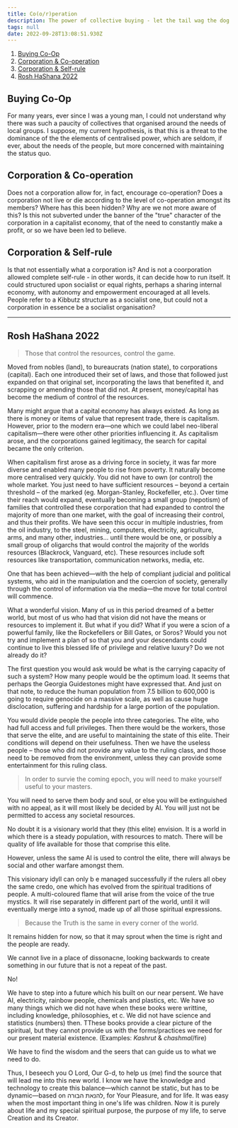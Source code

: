 ```yaml
---
title: Co(o/r)peration
description: The power of collective buying - let the tail wag the dog.
tags: null
date: 2022-09-28T13:08:51.930Z
---
```


1. [Buying Co-Op](#buying-co-op)
2. [Corporation & Co-operation](#corporation--co-operation)
3. [Corporation & Self-rule](#corporation--self-rule)
4. [Rosh HaShana 2022](#rosh-hashana-2022)

## Buying Co-Op

For many years, ever since I was a young man, I could not understand why there was such a paucity of collectives that organised around the needs of local groups. I suppose, my current hypothesis, is that this is a threat to the dominance of the the elements of centralised power, which are seldom, if ever, about the needs of the people, but more concerned with maintaining the status quo.

## Corporation & Co-operation

Does not a corporation allow for, in fact, encourage co-operation? Does a corporation not live or die according to the level of co-operation amongst its members? Where has this been hidden? Why are we not more aware of this? Is this not subverted under the banner of the "true" character of the corporation in a capitalist economy, that of the need to constantly make a profit, or so we have been led to believe.

## Corporation & Self-rule

Is that not essentially what a corporation is? And is not a coorporation allowed complete self-rule - in other words, it can decide how to run itself. It could structured upon socialist or equal rights, perhaps a sharing internal economy, with autonomy and empowerment encouraged at all levels. People refer to a Kibbutz structure as a socialist one, but could not a corporation in essence be a socialist organisation?

---

## Rosh HaShana 2022

> Those that control the resources, control the game.

Moved from nobles (land), to bureaucrats (nation state), to corporations (capital). Each one introduced their set of laws, and those that followed just expanded on that original set, incorporating the laws that benefited it, and scrapping or amending those that did not. At present, money/capital has become the medium of control of the resources.

Many might argue that a capital economy has always existed. As long as there is money or items of value that represent trade, there is capitalism. However, prior to the modern era&mdash;one which we could label neo-liberal capitalism&mdash;there were other other priorities influencing it. As capitalism arose, and the corporations gained legitimacy, the search for capital became the only criterion.

When capitalism first arose as a driving force in society, it was far more diverse and enabled many people to rise from poverty. It naturally become more centralised very quickly. You did not have to own (or control) the whole market. You just need to have sufficient resources &ndash; beyond a certain threshold &ndash; of the marked (eg. Morgan-Stanley, Rockefeller, etc.). Over time their reach would expand, eventually becoming a small group (nepotism) of families that controlled these corporation that had expanded to control the majority of more than one market, with the goal of increasing their control, and thus their profits. We have seen this occur in multiple industries, from the oil industry, to the steel, mining, computers, electricity, agriculture, arms, and many other, industries... until there would be one, or possibly a small group of oligarchs that would control the majority of the worlds resources (Blackrock, Vanguard, etc). These resources include soft resources like transportation, communication networks, media, etc.

One that has been achieved&mdash;with the help of compliant judicial and political systems, who aid in the manipulation and the coercion of society, generally through the control of information via the media&mdash;the move for total control will commence.

What a wonderful vision. Many of us in this period dreamed of a better world, but most of us who had that vision did not have the means or resources to implement it. But what if you did? What if you were a scion of a powerful family, like the Rockefellers or Bill Gates, or Soros? Would you not try and implement a plan of so that you and your descendants could continue to live this blessed life of privilege and relative luxury? Do we not already do it?

The first question you would ask would be what is the carrying capacity of such a system? How many people would be the optimum load. It seems that perhaps the Georgia Guidestones might have expressed that. And just on that note, to reduce the human population from 7.5 billion to 600,000 is going to require genocide on a massive scale, as well as cause huge disclocation, suffering and hardship for a large portion of the population.

You would divide people the people into three categories. The elite, who had full access and full privileges. Then there would be the workers, those that serve the elite, and are useful to maintaining the state of this elite. Their conditions will depend on their usefulness. Then we have the useless people &ndash; those who did not provide any value to the ruling class, and those need to be removed from the environment, unless they can provide some entertainment for this ruling class.

> In order to survie the coming epoch, you will need to make yourself useful to your masters.

You will need to serve them body and soul, or else you will be extinguished with no appeal, as it will most likely be decided by AI. You will just not be permitted to access any societal resources.

No doubt it is a visionary world that they (this elite) envision. It is a world in which there is a steady population, with resources to match. There will be quality of life available for those that comprise this elite.

However, unless the same AI is used to control the elite, there will always be social and other warfare amongst them.

This visionary idyll can only b e managed successfully if the rulers all obey the same credo, one which has evolved from the spiritual traditions of people. A multi-coloured flame that will arise from the voice of the true mystics. It will rise separately in different part of the world, until it will eventually merge into a synod, made up of all those spiritual expressions.

> Because the Truth is the same in every corner of the world.

It remains hidden for now, so that it may sprout when the time is right and the people are ready.

We cannot live in a place of dissonacne, looking backwards to create something in our future that is not a repeat of the past.

No!

We have to step into a future which his built on our near persent. We have AI, electricity, rainbow people, chemicals and plastics, etc. We have so many things which we did not have when these books were writtine, including knowledge, philosophies, et c. We did not have science and statistics (numbers) then. TThese books provide a clear picture of the spiritual, but they cannot provide us with the forms/practices we need for our present material existence. (Examples: _Kashrut_ & _chashmal_/fire)

We have to find the wisdom and the seers that can guide us to what we need to do.

Thus, I beseech you O Lord, Our G-d, to help us (me) find the source that will lead me into this new world. I know we have the knowledge and technology to create this balance&mdash;which cannot be static, but has to be dynamic&mdash;based on להנאת הבורה, for Your Pleasure, and for life. It was easy when the most important thing in one's life was children. Now it is purely about life and my special spiritual purpose, the purpose of my life, to serve Creation and its Creator.
